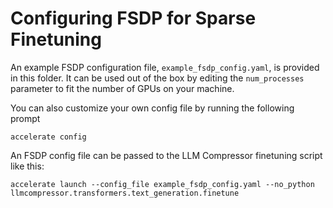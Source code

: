 # Configuring FSDP for Sparse Finetuning

An example FSDP configuration file, `example_fsdp_config.yaml`, is provided in this
folder. It can be used out of the box by editing the `num_processes` parameter to 
fit the number of GPUs on your machine.

You can also customize your own config file by running the following prompt
```
accelerate config
```

An FSDP config file can be passed to the LLM Compressor finetuning script like this:
```
accelerate launch --config_file example_fsdp_config.yaml --no_python llmcompressor.transformers.text_generation.finetune
```
